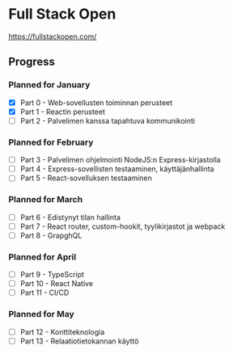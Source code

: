 # Full Stack Open

https://fullstackopen.com/

## Progress

### Planned for January

- [x] Part 0 - Web-sovellusten toiminnan perusteet
- [x] Part 1 - Reactin perusteet
- [ ] Part 2 - Palvelimen kanssa tapahtuva kommunikointi

### Planned for February

- [ ] Part 3 - Palvelimen ohjelmointi NodeJS:n Express-kirjastolla
- [ ] Part 4 - Express-sovellisten testaaminen, käyttäjänhallinta
- [ ] Part 5 - React-sovelluksen testaaminen

### Planned for March

- [ ] Part 6 - Edistynyt tilan hallinta
- [ ] Part 7 - React router, custom-hookit, tyylikirjastot ja webpack
- [ ] Part 8 - GrapghQL

### Planned for April

- [ ] Part 9 - TypeScript
- [ ] Part 10 - React Native
- [ ] Part 11 - CI/CD

### Planned for May

- [ ] Part 12 - Konttiteknologia
- [ ] Part 13 - Relaatiotietokannan käyttö
